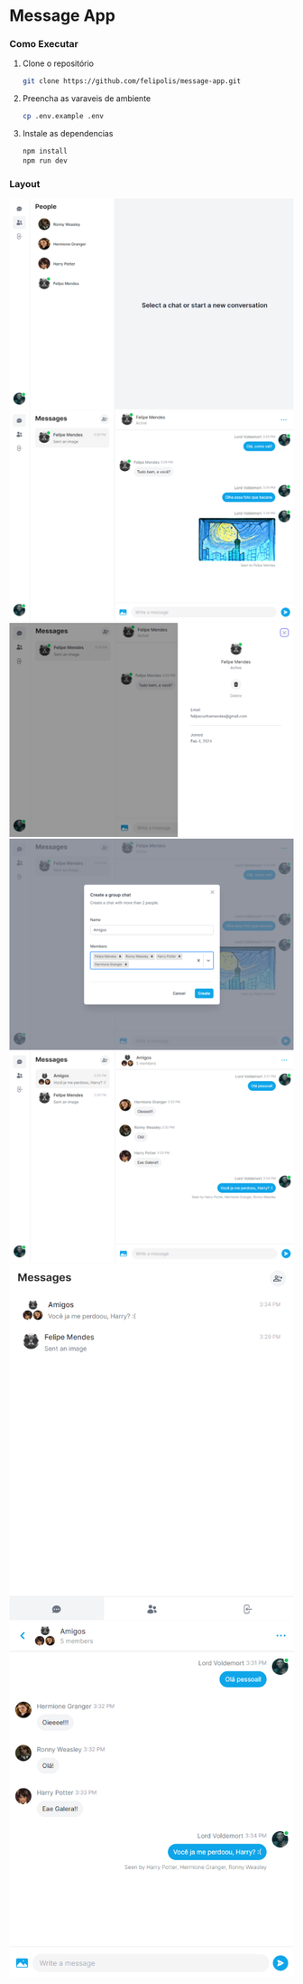 # Message App

### Como Executar

1. Clone o repositório
   ```bash
   git clone https://github.com/felipolis/message-app.git
   ```
2. Preencha as varaveis de ambiente
   ```bash
   cp .env.example .env
   ```
3. Instale as dependencias
   ```bash
   npm install
   npm run dev
   ```

### Layout

![](public/layout/1.png)
![](public/layout/2.png)
![](public/layout/3.png)
![](public/layout/4.png)
![](public/layout/5.png)
![](public/layout/6.png)
![](public/layout/7.png)